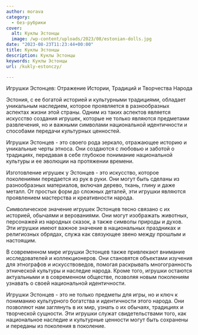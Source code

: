 ```yaml
---
author: morava
category:
  - без-рубрики
cover:
  alt: Куклы Эстонцы
  image: /wp-content/uploads/2023/08/estonian-dolls.jpg
date: "2023-08-23T11:23:44+00:00"
title: Куклы Эстонцы
description: Куклы Эстонцы
keywords: Куклы Эстонцы
url: /kukly-estonczy/

---
```

Игрушки Эстонцев: Отражение Истории, Традиций и Творчества Народа

Эстония, с ее богатой историей и культурными традициями, обладает уникальным наследием, которое проявляется в разнообразных аспектах жизни этой страны. Одним из таких аспектов является искусство создания игрушек, которые не только являются предметами развлечения, но и важными символами национальной идентичности и способами передачи культурных ценностей.

Игрушки Эстонцев \- это своего рода зеркало, отражающее историю и уникальные черты этноса. Они создаются с любовью и заботой о традициях, передавая в себе глубокое понимание национальной культуры и ее эволюции на протяжении времени.

Изготовление игрушек у Эстонцев \- это искусство, которое поколениями передается из рук в руки. Они могут быть сделаны из разнообразных материалов, включая дерево, ткань, глину и даже металл. От простых форм до сложных деталей, эти игрушки являются проявлением мастерства и креативности народа.

Символическое значение игрушек Эстонцев тесно связано с их историей, обычаями и верованиями. Они могут изображать животных, персонажей из народных сказок, а также символы природы и духов. Эти игрушки имеют важное значение в национальных праздниках и религиозных обрядах, служа как связующее звено между прошлым и настоящим.

В современном мире игрушки Эстонцев также привлекают внимание исследователей и коллекционеров. Они становятся объектами изучения для этнографов и искусствоведов, помогая раскрывать многогранность этнической культуры и наследие народа. Кроме того, игрушки остаются актуальными и в современном обществе, позволяя новым поколениям узнавать о своей национальной идентичности.

Игрушки Эстонцев \- это не только предметы для игры, но и ключ к пониманию культурного богатства и идентичности этого народа. Они позволяют нам заглянуть в их мир, узнать о их обычаях, традициях и творческой сущности. Эти игрушки служат свидетельствами того, как национальное наследие и культурные ценности могут быть сохранены и переданы из поколения в поколение.
